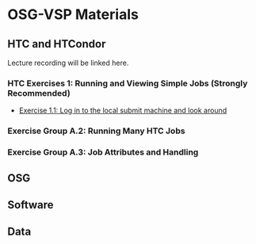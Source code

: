 # OSG-VSP Materials

## HTC and HTCondor

Lecture recording will be linked here.

### HTC Exercises 1: Running and Viewing Simple Jobs (Strongly Recommended)

- [Exercise 1.1: Log in to the local submit machine and look around](/materials/htc/part1-ex1-login)

### Exercise Group A.2: Running Many HTC Jobs

### Exercise Group A.3: Job Attributes and Handling

## OSG

## Software

## Data
